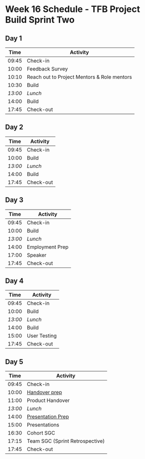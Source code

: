 # Week 16 Schedule - TFB Project Build Sprint Two

## Day 1

| Time    | Activity                                    |
| ------- | ------------------------------------------- |
| 09:45   | Check-in                                    |
| 10:00   | Feedback Survey                             |
| 10:10   | Reach out to Project Mentors & Role mentors |
| 10:30   | Build                                       |
| _13:00_ | _Lunch_                                     |
| 14:00   | Build                                       |
| 17:45   | Check-out                                   |

## Day 2

| Time    | Activity  |
| ------- | --------- |
| 09:45   | Check-in  |
| 10:00   | Build     |
| _13:00_ | _Lunch_   |
| 14:00   | Build     |
| 17:45   | Check-out |

## Day 3

| Time    | Activity        |
| ------- | --------------- |
| 09:45   | Check-in        |
| 10:00   | Build           |
| _13:00_ | _Lunch_         |
| 14:00   | Employment Prep |
| 17:00   | Speaker         |
| 17:45   | Check-out       |

## Day 4

| Time    | Activity     |
| ------- | ------------ |
| 09:45   | Check-in     |
| 10:00   | Build        |
| _13:00_ | _Lunch_      |
| 14:00   | Build        |
| 15:00   | User Testing |
| 17:45   | Check-out    |

## Day 5

| Time    | Activity                                   |
| ------- | ------------------------------------------ |
| 09:45   | Check-in                                   |
| 10:00   | [Handover prep](./po-handover.md)          |
| 11:00   | Product Handover                           |
| _13:00_ | _Lunch_                                    |
| 14:00   | [Presentation Prep](./tfb-presentation.md) |
| 15:00   | Presentations                              |
| 16:30   | Cohort SGC                                 |
| 17:15   | Team SGC (Sprint Retrospective)            |
| 17:45   | Check-out                                  |

